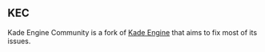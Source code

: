 ## KEC

Kade Engine Community is a fork of [Kade Engine](https://github.com/KadeDev/Kade-Engine.git) that aims to fix most of its issues.
